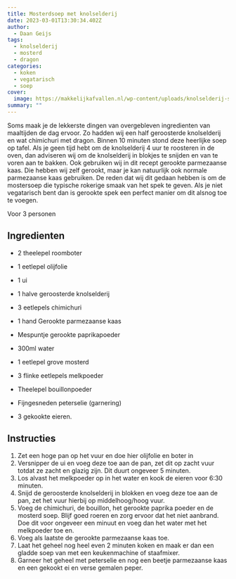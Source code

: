 ```yaml
---
title: Mosterdsoep met knolselderij
date: 2023-03-01T13:30:34.402Z
author:
  - Daan Geijs
tags:
  - knolselderij
  - mosterd
  - dragon
categories:
  - koken
  - vegatarisch
  - soep
cover:
  image: https://makkelijkafvallen.nl/wp-content/uploads/knolselderij-soep.jpg
summary: ""
---
```

Soms maak je de lekkerste dingen van overgebleven ingredienten van maaltijden de dag ervoor. Zo hadden wij een half geroosterde knolselderij en wat chimichuri met dragon. Binnen 10 minuten stond deze heerlijke soep op tafel. Als je geen tijd hebt om de knolselderij 4 uur te roosteren in de oven, dan adviseren wij om de knolselderij in blokjes te snijden en van te voren aan te bakken. Ook gebruiken wij in dit recept gerookte parmezaanse kaas. Die hebben wij zelf gerookt, maar je kan natuurlijk ook normale parmezaanse kaas gebruiken. De reden dat wij dit gedaan hebben is om de mostersoep die typische rokerige smaak van het spek te geven. Als je niet vegatarisch bent dan is gerookte spek een perfect manier om dit alsnog toe te voegen.

Voor 3 personen
## Ingredienten 
-	2 theelepel roomboter
-	1 eetlepel olijfolie
-	1 ui 
-	1 halve geroosterde knolselderij
-	3 eetlepels chimichuri

-	1 hand Gerookte parmezaanse kaas
-	Mespuntje gerookte paprikapoeder
-	300ml water
-	1 eetlepel grove mosterd
-	3 flinke eetlepels melkpoeder
-	Theelepel bouillonpoeder
-	Fijngesneden peterselie (garnering)
-	3 gekookte eieren.


## Instructies
1.	Zet een hoge pan op het vuur en doe hier olijfolie en boter in
2.	Versnipper de ui en voeg deze toe aan de pan, zet dit op zacht vuur totdat ze zacht en glazig zijn. Dit duurt ongeveer 5 minuten.
3.	Los alvast het melkpoeder op in het water en kook de eieren voor 6:30 minuten.
4.	Snijd de geroosterde knolselderij in blokken en voeg deze toe aan de pan, zet het vuur hierbij op middelhoog/hoog vuur.
5.	Voeg de chimichuri, de bouillon, het gerookte paprika poeder en de mosterd soep. Blijf goed roeren en zorg ervoor dat het niet aanbrand. Doe dit voor ongeveer een minuut en voeg dan het water met het melkpoeder toe en.
6.	Voeg als laatste de gerookte parmezaanse kaas toe.
7.	Laat het geheel nog heel even 2 minuten koken en maak er dan een gladde soep van met een keukenmachine of staafmixer.
8.	Garneer het geheel met peterselie en nog een beetje parmezaanse kaas en een gekookt ei en verse gemalen peper.

